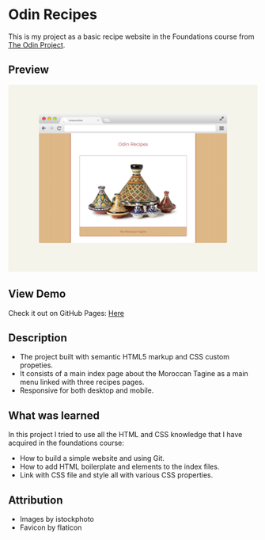 

# Odin Recipes

This is my project as a basic recipe website in the Foundations course from [The Odin Project](https://www.theodinproject.com/lessons/foundations-recipes).

## Preview
![the project preview](./images/preview.png)

## View Demo

Check it out on GitHub Pages: [Here](https://redwanhaitami.github.io/odin-recipes/)


## Description

- The project built with semantic HTML5 markup and CSS custom propeties.
- It consists of a main index page about the Moroccan Tagine as a main menu linked with three recipes pages.
- Responsive for both desktop and mobile.


## What was learned

In this project I tried to use all the HTML and CSS knowledge that I have acquired in the foundations course:

- How to build a simple website and using Git.
- How to add HTML boilerplate and elements to the index files.
- Link with CSS file and style all with various CSS properties.


## Attribution

- Images by istockphoto
- Favicon by flaticon

